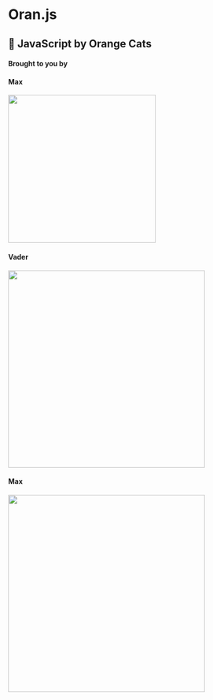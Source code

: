 # Oran.js

## :tangerine: JavaScript by Orange Cats

#### Brought to you by

#### Max

<img src="https://cloud.githubusercontent.com/assets/1610195/11320293/5037c0a6-9062-11e5-86f1-655799b6af03.jpg" width=300>

#### Vader

<img src="https://cloud.githubusercontent.com/assets/1610195/11320288/3d6d669c-9062-11e5-9810-e904c2f8747a.jpg" width=400>

#### Max
<img src="http://i.imgur.com/57v5rvP.jpg" width=400>
